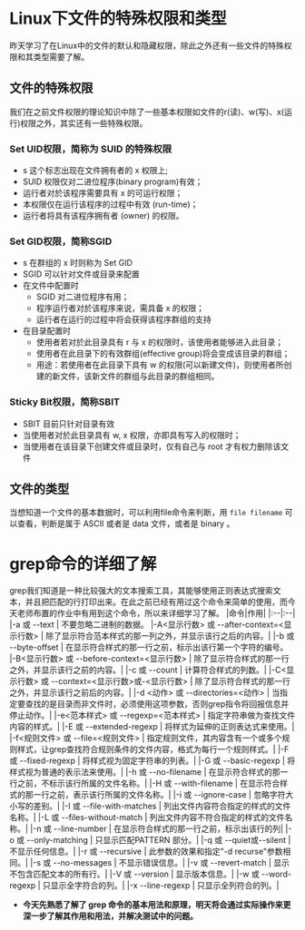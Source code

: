# Linux下文件的特殊权限和类型
昨天学习了在Linux中的文件的默认和隐藏权限，除此之外还有一些文件的特殊权限和其类型需要了解。
## 文件的特殊权限
我们在之前文件权限的理论知识中除了一些基本权限如文件的r(读)、w(写)、x(运行)权限之外，其实还有一些特殊权限。  
### Set UID权限，简称为 SUID 的特殊权限  
  - s 这个标志出现在文件拥有者的 x 权限上;
  - SUID 权限仅对二进位程序(binary program)有效；
  - 运行者对於该程序需要具有 x 的可运行权限；
  - 本权限仅在运行该程序的过程中有效 (run-time)；
  - 运行者将具有该程序拥有者 (owner) 的权限。 
   
### Set GID权限，简称SGID
  - s 在群组的 x 时则称为 Set GID
  - SGID 可以针对文件或目录来配置
  - 在文件中配置时
     - SGID 对二进位程序有用；
     - 程序运行者对於该程序来说，需具备 x 的权限；
     - 运行者在运行的过程中将会获得该程序群组的支持
  - 在目录配置时
     - 使用者若对於此目录具有 r 与 x 的权限时，该使用者能够进入此目录；
     - 使用者在此目录下的有效群组(effective group)将会变成该目录的群组；
     - 用途：若使用者在此目录下具有 w 的权限(可以新建文件)，则使用者所创建的新文件，该新文件的群组与此目录的群组相同。
  
### Sticky Bit权限，简称SBIT
  - SBIT 目前只针对目录有效
  - 当使用者对於此目录具有 w, x 权限，亦即具有写入的权限时；
  - 当使用者在该目录下创建文件或目录时，仅有自己与 root 才有权力删除该文件

## 文件的类型
当想知道一个文件的基本数据时，可以利用file命令来判断，用 `file filename` 可以查看，判断是属于 ASCII 或者是 data 文件，或者是 binary 。


# grep命令的详细了解
grep我们知道是一种比较强大的文本搜索工具，其能够使用正则表达式搜索文本，并且把匹配的行打印出来。在此之前已经有用过这个命令来简单的使用，而今天老师布置的作业中有用到这个命令，所以来详细学习了解。
|命令|作用|
|:--|:--|
|-a 或 --text | 不要忽略二进制的数据。
|-A<显示行数> 或 --after-context=<显示行数> | 除了显示符合范本样式的那一列之外，并显示该行之后的内容。|
|-b 或 --byte-offset | 在显示符合样式的那一行之前，标示出该行第一个字符的编号。
|-B<显示行数> 或 --before-context=<显示行数> | 除了显示符合样式的那一行之外，并显示该行之前的内容。|
|-c 或 --count | 计算符合样式的列数。|
|-C<显示行数> 或 --context=<显示行数>或-<显示行数> | 除了显示符合样式的那一行之外，并显示该行之前后的内容。|
|-d <动作> 或 --directories=<动作> | 当指定要查找的是目录而非文件时，必须使用这项参数，否则grep指令将回报信息并停止动作。|
|-e<范本样式> 或 --regexp=<范本样式> | 指定字符串做为查找文件内容的样式。|
|-E 或 --extended-regexp | 将样式为延伸的正则表达式来使用。|
|-f<规则文件> 或 --file=<规则文件> | 指定规则文件，其内容含有一个或多个规则样式，让grep查找符合规则条件的文件内容，格式为每行一个规则样式。|
|-F 或 --fixed-regexp | 将样式视为固定字符串的列表。|
|-G 或 --basic-regexp | 将样式视为普通的表示法来使用。|
|-h 或 --no-filename | 在显示符合样式的那一行之前，不标示该行所属的文件名称。|
|-H 或 --with-filename | 在显示符合样式的那一行之前，表示该行所属的文件名称。|
|-i 或 --ignore-case | 忽略字符大小写的差别。|
|-l 或 --file-with-matches | 列出文件内容符合指定的样式的文件名称。|
|-L 或 --files-without-match | 列出文件内容不符合指定的样式的文件名称。|
|-n 或 --line-number | 在显示符合样式的那一行之前，标示出该行的列|
|-o 或 --only-matching | 只显示匹配PATTERN 部分。|
|-q 或 --quiet或--silent | 不显示任何信息。|
|-r 或 --recursive | 此参数的效果和指定"-d recurse"参数相同。|
|-s 或 --no-messages | 不显示错误信息。|
|-v 或 --revert-match | 显示不包含匹配文本的所有行。|
|-V 或 --version | 显示版本信息。|
|-w 或 --word-regexp | 只显示全字符合的列。|
|-x --line-regexp | 只显示全列符合的列。|

- **今天先熟悉了解了 grep 命令的基本用法和原理，明天将会通过实际操作来更深一步了解其作用和用法，并解决测试中的问题。**


